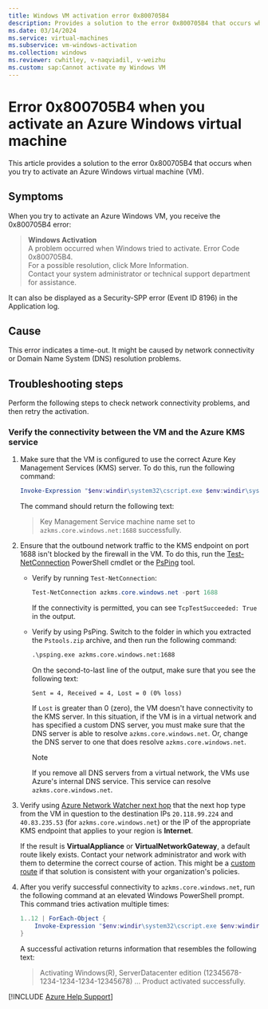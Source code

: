 ```yaml
---
title: Windows VM activation error 0x800705B4
description: Provides a solution to the error 0x800705B4 that occurs when you try to activate an Azure Windows virtual machine (VM).
ms.date: 03/14/2024
ms.service: virtual-machines
ms.subservice: vm-windows-activation
ms.collection: windows
ms.reviewer: cwhitley, v-naqviadil, v-weizhu
ms.custom: sap:Cannot activate my Windows VM
---
```

# Error 0x800705B4 when you activate an Azure Windows virtual machine

This article provides a solution to the error 0x800705B4 that occurs when you try to activate an Azure Windows virtual machine (VM).

## Symptoms

When you try to activate an Azure Windows VM, you receive the 0x800705B4 error:

> **Windows Activation**  
> A problem occurred when Windows tried to activate. Error Code 0x800705B4.  
> For a possible resolution, click More Information.  
> Contact your system administrator or technical support department for assistance.

It can also be displayed as a Security-SPP error (Event ID 8196) in the Application log.

## Cause

This error indicates a time-out. It might be caused by network connectivity or Domain Name System (DNS) resolution problems.

## Troubleshooting steps

Perform the following steps to check network connectivity problems, and then retry the activation.

### Verify the connectivity between the VM and the Azure KMS service

1. Make sure that the VM is configured to use the correct Azure Key Management Services (KMS) server. To do this, run the following command:
  
    ```powershell
    Invoke-Expression "$env:windir\system32\cscript.exe $env:windir\system32\slmgr.vbs /skms azkms.core.windows.net:1688"
    ```

    The command should return the following text:

    > Key Management Service machine name set to `azkms.core.windows.net:1688` successfully.

2. Ensure that the outbound network traffic to the KMS endpoint on port 1688 isn't blocked by the firewall in the VM. To do this, run the [Test-NetConnection](/powershell/module/nettcpip/test-netconnection) PowerShell cmdlet or the [PsPing](/sysinternals/downloads/psping) tool.

    - Verify by running `Test-NetConnection`:

        ```powershell
        Test-NetConnection azkms.core.windows.net -port 1688
        ```

       If the connectivity is permitted, you can see `TcpTestSucceeded: True` in the output.

    - Verify by using PsPing. Switch to the folder in which you extracted the `Pstools.zip` archive, and then run the following command:

        ```cmd
        .\psping.exe azkms.core.windows.net:1688
        ```

        On the second-to-last line of the output, make sure that you see the following text:

        `Sent = 4, Received = 4, Lost = 0 (0% loss)`

        If `Lost` is greater than 0 (zero), the VM doesn't have connectivity to the KMS server. In this situation, if the VM is in a virtual network and has specified a custom DNS server, you must make sure that the DNS server is able to resolve `azkms.core.windows.net`. Or, change the DNS server to one that does resolve `azkms.core.windows.net`.

        > [!NOTE]  
        > If you remove all DNS servers from a virtual network, the VMs use Azure's internal DNS service. This service can resolve `azkms.core.windows.net`.

3. Verify using [Azure Network Watcher next hop](/azure/network-watcher/network-watcher-next-hop-overview) that the next hop type from the VM in question to the destination IPs `20.118.99.224` and `40.83.235.53` (for `azkms.core.windows.net`) or the IP of the appropriate KMS endpoint that applies to your region is **Internet**.

   If the result is **VirtualAppliance** or **VirtualNetworkGateway**, a default route likely exists. Contact your network administrator and work with them to determine the correct course of action. This might be a [custom route](./custom-routes-enable-kms-activation.md) if that solution is consistent with your organization's policies.

4. After you verify successful connectivity to `azkms.core.windows.net`, run the following command at an elevated Windows PowerShell prompt. This command tries activation multiple times:

    ```powershell
    1..12 | ForEach-Object {
        Invoke-Expression "$env:windir\system32\cscript.exe $env:windir\system32\slmgr.vbs /ato" ; start-sleep 5
    }
    ```

    A successful activation returns information that resembles the following text:

    > Activating Windows(R), ServerDatacenter edition (12345678-1234-1234-1234-12345678) …
    Product activated successfully.

[!INCLUDE [Azure Help Support](../../../includes/azure-help-support.md)]
